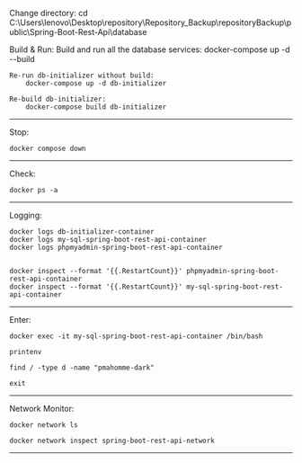 Change directory:
    cd C:\Users\lenovo\Desktop\repository\Repository_Backup\repositoryBackup\public\Spring-Boot-Rest-Api\database

Build & Run:
    Build and run all the database services:
        docker-compose up -d --build

    Re-run db-initializer without build:
        docker-compose up -d db-initializer

    Re-build db-initializer:
        docker-compose build db-initializer
---------------------------------

Stop:

    docker compose down
---------------------------------

Check:

    docker ps -a
---------------------------------

Logging:

    docker logs db-initializer-container
    docker logs my-sql-spring-boot-rest-api-container
    docker logs phpmyadmin-spring-boot-rest-api-container


    docker inspect --format '{{.RestartCount}}' phpmyadmin-spring-boot-rest-api-container
    docker inspect --format '{{.RestartCount}}' my-sql-spring-boot-rest-api-container
---------------------------------

Enter:

    docker exec -it my-sql-spring-boot-rest-api-container /bin/bash

    printenv

    find / -type d -name "pmahomme-dark"

    exit
---------------------------------

Network Monitor:

    docker network ls

    docker network inspect spring-boot-rest-api-network
---------------------------------